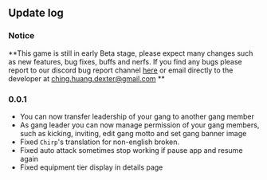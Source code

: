 ## Update log
### Notice
**This game is still in early Beta stage, please expect many changes such as new features, bug fixes, buffs and nerfs.
If you find any bugs please report to our discord bug report channel [here](https://discord.com/channels/1140647450122657812/1146133684022415400) or email directly to the developer at [ching.huang.dexter@gmail.com](mailto:ching.huang.dexter@gmail.com)
**

### 0.0.1
- You can now transfer leadership of your gang to another gang member
- As gang leader you can now manage permission of your gang members, such as kicking, inviting, edit gang motto and set gang banner image
- Fixed `Chirp`'s translation for non-english broken.
- Fixed auto attack sometimes stop working if pause app and resume again
- Fixed equipment tier display in details page